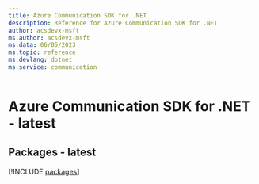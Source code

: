 ```yaml
---
title: Azure Communication SDK for .NET
description: Reference for Azure Communication SDK for .NET
author: acsdevx-msft
ms.author: acsdevx-msft
ms.data: 06/05/2023
ms.topic: reference
ms.devlang: dotnet
ms.service: communication
---
```

# Azure Communication SDK for .NET - latest
## Packages - latest
[!INCLUDE [packages](communication-index.md)]